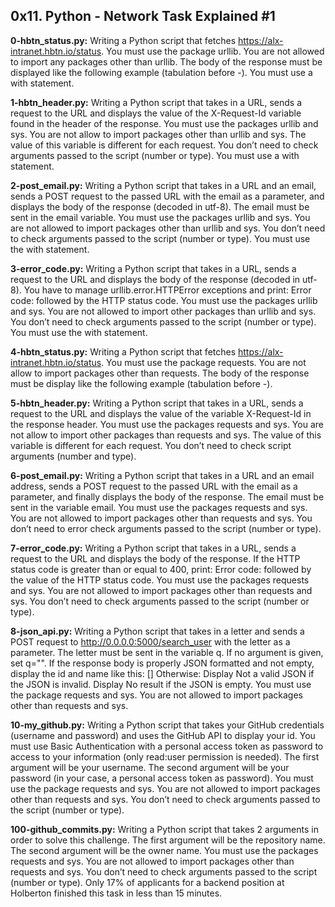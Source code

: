 ## 0x11. Python - Network Task Explained #1 


**0-hbtn_status.py:** Writing a Python script that fetches https://alx-intranet.hbtn.io/status.
You must use the package urllib.
You are not allowed to import any packages other than urllib.
The body of the response must be displayed like the following example (tabulation before -).
You must use a with statement.


**1-hbtn_header.py:** Writing a Python script that takes in a URL, sends a request to the URL and displays the value of the X-Request-Id variable found in the header of the response.
You must use the packages urllib and sys.
You are not allow to import packages other than urllib and sys.
The value of this variable is different for each request.
You don’t need to check arguments passed to the script (number or type).
You must use a with statement.


**2-post_email.py:** Writing a Python script that takes in a URL and an email, sends a POST request to the passed URL with the email as a parameter, and displays the body of the response (decoded in utf-8).
The email must be sent in the email variable.
You must use the packages urllib and sys.
You are not allowed to import packages other than urllib and sys.
You don’t need to check arguments passed to the script (number or type).
You must use the with statement.


**3-error_code.py:** Writing a Python script that takes in a URL, sends a request to the URL and displays the body of the response (decoded in utf-8).
You have to manage urllib.error.HTTPError exceptions and print: Error code: followed by the HTTP status code.
You must use the packages urllib and sys.
You are not allowed to import other packages than urllib and sys.
You don’t need to check arguments passed to the script (number or type).
You must use the with statement.


**4-hbtn_status.py:** Writing a Python script that fetches https://alx-intranet.hbtn.io/status.
You must use the package requests.
You are not allow to import packages other than requests.
The body of the response must be display like the following example (tabulation before -).


**5-hbtn_header.py:** Writing a Python script that takes in a URL, sends a request to the URL and displays the value of the variable X-Request-Id in the response header.
You must use the packages requests and sys.
You are not allow to import other packages than requests and sys.
The value of this variable is different for each request.
You don’t need to check script arguments (number and type).


**6-post_email.py:** Writing a Python script that takes in a URL and an email address, sends a POST request to the passed URL with the email as a parameter, and finally displays the body of the response.
The email must be sent in the variable email.
You must use the packages requests and sys.
You are not allowed to import packages other than requests and sys.
You don’t need to error check arguments passed to the script (number or type).


**7-error_code.py:** Writing a Python script that takes in a URL, sends a request to the URL and displays the body of the response.
If the HTTP status code is greater than or equal to 400, print: Error code: followed by the value of the HTTP status code.
You must use the packages requests and sys.
You are not allowed to import packages other than requests and sys.
You don’t need to check arguments passed to the script (number or type).


**8-json_api.py:** Writing a Python script that takes in a letter and sends a POST request to http://0.0.0.0:5000/search_user with the letter as a parameter.
The letter must be sent in the variable q.
If no argument is given, set q="".
If the response body is properly JSON formatted and not empty, display the id and name like this: [<id>] <name>
Otherwise:
Display Not a valid JSON if the JSON is invalid.
Display No result if the JSON is empty.
You must use the package requests and sys.
You are not allowed to import packages other than requests and sys.


**10-my_github.py:** Writing a Python script that takes your GitHub credentials (username and password) and uses the GitHub API to display your id.
You must use Basic Authentication with a personal access token as password to access to your information (only read:user permission is needed).
The first argument will be your username.
The second argument will be your password (in your case, a personal access token as password).
You must use the package requests and sys.
You are not allowed to import packages other than requests and sys.
You don’t need to check arguments passed to the script (number or type).


**100-github_commits.py:** Writing a Python script that takes 2 arguments in order to solve this challenge.
The first argument will be the repository name.
The second argument will be the owner name.
You must use the packages requests and sys.
You are not allowed to import packages other than requests and sys.
You don’t need to check arguments passed to the script (number or type).
Only 17% of applicants for a backend position at Holberton finished this task in less than 15 minutes.

